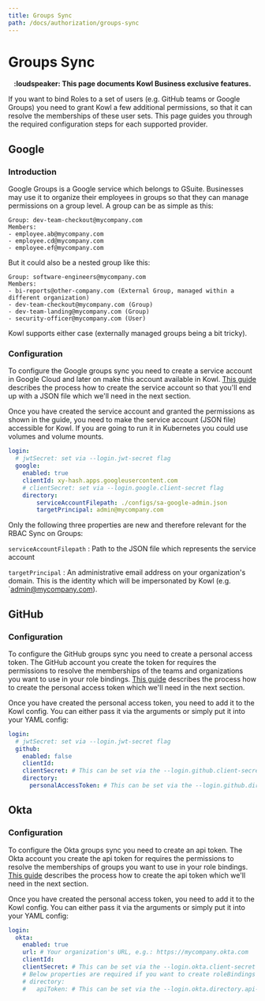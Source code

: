 ```yaml
---
title: Groups Sync
path: /docs/authorization/groups-sync
---
```


# Groups Sync

<p align="center">
<b>:loudspeaker: This page documents Kowl Business exclusive features.</b>
</p>

If you want to bind Roles to a set of users (e.g. GitHub teams or Google Groups) you need to grant Kowl a few additional permissions, so that it can resolve the memberships of these user sets. This page guides you through the required configuration steps for each supported provider.

## Google

### Introduction

Google Groups is a Google service which belongs to GSuite. Businesses may use it to organize their employees in groups so that they can manage permissions on a group level. A group can be as simple as this:

```
Group: dev-team-checkout@mycompany.com
Members:
- employee.ab@mycompany.com
- employee.cd@mycompany.com
- employee.ef@mycompany.com
```

But it could also be a nested group like this:

```
Group: software-engineers@mycompany.com
Members:
- bi-reports@other-company.com (External Group, managed within a different organization)
- dev-team-checkout@mycompany.com (Group)
- dev-team-landing@mycompany.com (Group)
- security-officer@mycompany.com (User)
```

Kowl supports either case (externally managed groups being a bit tricky).

### Configuration

To configure the Google groups sync you need to create a service account in Google Cloud and later on make this account available in Kowl. [This guide](../provider-setup/google.md#4-google-groups-sync-optional) describes the process how to create the service account so that you'll end up with a JSON file which we'll need in the next section.

Once you have created the service account and granted the permissions as shown in the guide, you need to make the service account (JSON file) accessible for Kowl. If you are going to run it in Kubernetes you could use volumes and volume mounts. 

```yaml
login:
  # jwtSecret: set via --login.jwt-secret flag
  google:
    enabled: true
    clientId: xy-hash.apps.googleusercontent.com
    # clientSecret: set via --login.google.client-secret flag
    directory:
        serviceAccountFilepath: ./configs/sa-google-admin.json
        targetPrincipal: admin@mycompany.com
```

Only the following three properties are new and therefore relevant for the RBAC Sync on Groups:

`serviceAccountFilepath` : Path to the JSON file which represents the service account

`targetPrincipal` : An administrative email address on your organization's domain. This is the identity which will be impersonated by Kowl (e.g. `admin@mycompany.com).

## GitHub

### Configuration

To configure the GitHub groups sync you need to create a personal access token. The GitHub account you create the token for requires the permissions to resolve the memberships of the teams and organizations you want to use in your role bindings. [This guide](../provider-setup/github.md#2-github-groups-sync-optional) describes the process how to create the personal access token which we'll need in the next section.

Once you have created the personal access token, you need to add it to the Kowl config. You can either pass it via the arguments or simply put it into your YAML config:

```yaml
login:
  # jwtSecret: set via --login.jwt-secret flag
  github:
    enabled: false
    clientId:
    clientSecret: # This can be set via the --login.github.client-secret flag as well
    directory:
      personalAccessToken: # This can be set via the --login.github.directory.personal-access-token flag as well
```

## Okta

### Configuration

To configure the Okta groups sync you need to create an api token. The Okta account you create the api token for requires the permissions to resolve the memberships of groups you want to use in your role bindings. [This guide](../provider-setup/okta.md#4-okta-groups-sync-optional) describes the process how to create the api token which we'll need in the next section.

Once you have created the personal access token, you need to add it to the Kowl config. You can either pass it via the arguments or simply put it into your YAML config:

```yaml
login:
  okta:
    enabled: true
    url: # Your organization's URL, e.g.: https://mycompany.okta.com
    clientId:
    clientSecret: # This can be set via the --login.okta.client-secret flag as well
    # Below properties are required if you want to create roleBindings on Okta groups instead of users
    # directory:
    #   apiToken: # This can be set via the --login.okta.directory.api-token flag as well
```